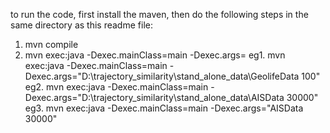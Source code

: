 to run the code, first install the maven, then do the following steps in the same directory as this readme file:
1. mvn compile
2. mvn exec:java -Dexec.mainClass=main -Dexec.args=<data directory><threshold for EDR and LCSS>
    eg1. mvn exec:java -Dexec.mainClass=main -Dexec.args="D:\trajectory_similarity\stand_alone_data\GeolifeData 100"
    eg2. mvn exec:java -Dexec.mainClass=main -Dexec.args="D:\trajectory_similarity\stand_alone_data\AISData 30000"
    eg3. mvn exec:java -Dexec.mainClass=main -Dexec.args="AISData 30000"


   
